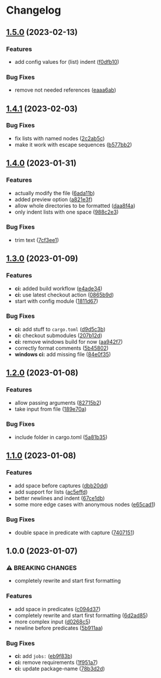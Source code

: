 # Changelog

## [1.5.0](https://github.com/max397574/query-fmt.rs/compare/v1.4.1...v1.5.0) (2023-02-13)


### Features

* add config values for (list) indent ([f0dfb10](https://github.com/max397574/query-fmt.rs/commit/f0dfb10727865503155bd10080a653c8b4237b68))


### Bug Fixes

* remove not needed references ([eaaa6ab](https://github.com/max397574/query-fmt.rs/commit/eaaa6abc98baf7d682f8ce442fee845f612cb1c2))

## [1.4.1](https://github.com/max397574/query-fmt.rs/compare/v1.4.0...v1.4.1) (2023-02-03)


### Bug Fixes

* fix lists with named nodes ([2c2ab5c](https://github.com/max397574/query-fmt.rs/commit/2c2ab5c18afcceb7b2a6bc8aa4492d2dfff8f699))
* make it work with escape sequences ([b577bb2](https://github.com/max397574/query-fmt.rs/commit/b577bb25c822d397b5d243641b108ed51b24b7e9))

## [1.4.0](https://github.com/max397574/query-fmt.rs/compare/v1.3.0...v1.4.0) (2023-01-31)


### Features

* actually modify the file ([6ada11b](https://github.com/max397574/query-fmt.rs/commit/6ada11b0e35af1df9e42aa24a04de167d43025d4))
* added preview option ([a821e3f](https://github.com/max397574/query-fmt.rs/commit/a821e3f2dbfb11b0ea328724a226173245241718))
* allow whole directories to be formatted ([daa8f4a](https://github.com/max397574/query-fmt.rs/commit/daa8f4a0ea00ddfccf4dd8c83d37a051be233a90))
* only indent lists with one space ([988c2e3](https://github.com/max397574/query-fmt.rs/commit/988c2e3634a321236e3f03fc2523339bfb9e2a95))


### Bug Fixes

* trim text ([7cf3ee1](https://github.com/max397574/query-fmt.rs/commit/7cf3ee1a2e5625ff6b9a26a0674f1c3f76e76300))

## [1.3.0](https://github.com/max397574/query-fmt.rs/compare/v1.2.0...v1.3.0) (2023-01-09)


### Features

* **ci:** added build workflow ([e4ade34](https://github.com/max397574/query-fmt.rs/commit/e4ade34bd588e70162af0793b1cc5e92f4f9dc3e))
* **ci:** use latest checkout action ([0865b9d](https://github.com/max397574/query-fmt.rs/commit/0865b9d121b2ef035c410ef445342e648ca885c3))
* start with config module ([1811d67](https://github.com/max397574/query-fmt.rs/commit/1811d671ddc13607fa9382b943e089fd9fdd19e3))


### Bug Fixes

* **ci:** add stuff to `cargo.toml` ([d9d5c3b](https://github.com/max397574/query-fmt.rs/commit/d9d5c3b0185e97896cc3382f6a27a265808b2853))
* **ci:** checkout submodules ([207b12d](https://github.com/max397574/query-fmt.rs/commit/207b12df5cbc3754f509974ac9afb72604549c48))
* **ci:** remove windows build for now ([aa942f7](https://github.com/max397574/query-fmt.rs/commit/aa942f7b06072b9b8837fcb3c47d03ffe639e28c))
* correctly format comments ([5b45802](https://github.com/max397574/query-fmt.rs/commit/5b45802aa0ffb1d732a2e122171c553fe590e575))
* **windows ci:** add missing file ([84e0f35](https://github.com/max397574/query-fmt.rs/commit/84e0f3561637a8ed225a87215ace21a8bbe79581))

## [1.2.0](https://github.com/max397574/query-fmt.rs/compare/v1.1.0...v1.2.0) (2023-01-08)


### Features

* allow passing arguments ([82715b2](https://github.com/max397574/query-fmt.rs/commit/82715b22c9545102e9b1d2f8edb612eb5f2473a0))
* take input from file ([189e70a](https://github.com/max397574/query-fmt.rs/commit/189e70aac608b0604bf6503fdfcaac64b1279835))


### Bug Fixes

* include folder in cargo.toml ([5a81b35](https://github.com/max397574/query-fmt.rs/commit/5a81b3591c4b782ba62fc67a124b704f41d89a18))

## [1.1.0](https://github.com/max397574/query-fmt.rs/compare/v1.0.0...v1.1.0) (2023-01-08)


### Features

* add space before captures ([dbb20dd](https://github.com/max397574/query-fmt.rs/commit/dbb20dd6b382566edcb64159914606efc5a2680c))
* add support for lists ([ac5effd](https://github.com/max397574/query-fmt.rs/commit/ac5effdf28998e7e1e9fcc97f9f74f97ad23f21c))
* better newlines and indent ([67ce1db](https://github.com/max397574/query-fmt.rs/commit/67ce1db6febce471ca628c195edd89d202e908ca))
* some more edge cases with anonymous nodes ([e65cad1](https://github.com/max397574/query-fmt.rs/commit/e65cad10edb497ff86e461603a4b4ebe5e2d43b4))


### Bug Fixes

* double space in predicate with capture ([7407151](https://github.com/max397574/query-fmt.rs/commit/7407151d54a924b600f5d228d6b5552b29611f4c))

## 1.0.0 (2023-01-07)


### ⚠ BREAKING CHANGES

* completely rewrite and start first formatting

### Features

* add space in predicates ([c094d37](https://github.com/max397574/query-fmt.rs/commit/c094d37dbbc5464d07f5012cf5036e13603f6393))
* completely rewrite and start first formatting ([6d2ad85](https://github.com/max397574/query-fmt.rs/commit/6d2ad85ff0074ea7ec0e7d06dc4fc95226857155))
* more complex input ([d0268c5](https://github.com/max397574/query-fmt.rs/commit/d0268c5e19a4d83bbd331b0dc5cd958828e59ded))
* newline before predicates ([5b911aa](https://github.com/max397574/query-fmt.rs/commit/5b911aa6165288091be498f4e7301ebe1d3dda09))


### Bug Fixes

* **ci:** add `jobs:` ([eb9f83b](https://github.com/max397574/query-fmt.rs/commit/eb9f83bb41ed2d22cb12ed6d4fcc082ff543a893))
* **ci:** remove requirements ([1f951a7](https://github.com/max397574/query-fmt.rs/commit/1f951a79f4010e56192a566d5f10df730c879b55))
* **ci:** update package-name ([78b3d2d](https://github.com/max397574/query-fmt.rs/commit/78b3d2dd77277fc5304ffa25aa10f0c306a5d043))
